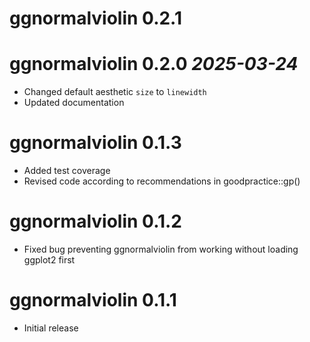 # ggnormalviolin 0.2.1

# ggnormalviolin 0.2.0 _2025-03-24_

- Changed default aesthetic `size` to `linewidth`
- Updated documentation

# ggnormalviolin 0.1.3

-   Added test coverage
-   Revised code according to recommendations in goodpractice::gp()

# ggnormalviolin 0.1.2

-   Fixed bug preventing ggnormalviolin from working without loading ggplot2 first

# ggnormalviolin 0.1.1

-   Initial release
